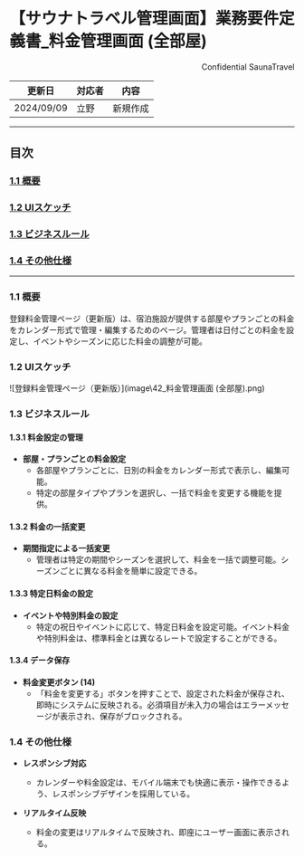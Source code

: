 # 【サウナトラベル管理画面】業務要件定義書_料金管理画面 (全部屋)

<div style="text-align: right;">
Confidential SaunaTravel
</div>

|更新日|対応者|内容|
|-|-|-|
| 2024/09/09 | 立野 | 新規作成 |

***

## 目次
### [1.1 概要](#anchor1)
### [1.2 UIスケッチ](#anchor2)
### [1.3 ビジネスルール](#anchor3)
### [1.4 その他仕様](#anchor4)

***

<a id="anchor1"></a>

### 1.1 概要
登録料金管理ページ（更新版）は、宿泊施設が提供する部屋やプランごとの料金をカレンダー形式で管理・編集するためのページ。管理者は日付ごとの料金を設定し、イベントやシーズンに応じた料金の調整が可能。

<a id="anchor2"></a>

### 1.2 UIスケッチ
![登録料金管理ページ（更新版）](image\42_料金管理画面 (全部屋).png)

<a id="anchor3"></a>

### 1.3 ビジネスルール

#### 1.3.1 料金設定の管理
- **部屋・プランごとの料金設定**
  - 各部屋やプランごとに、日別の料金をカレンダー形式で表示し、編集可能。
  - 特定の部屋タイプやプランを選択し、一括で料金を変更する機能を提供。

#### 1.3.2 料金の一括変更
- **期間指定による一括変更**
  - 管理者は特定の期間やシーズンを選択して、料金を一括で調整可能。シーズンごとに異なる料金を簡単に設定できる。

#### 1.3.3 特定日料金の設定
- **イベントや特別料金の設定**
  - 特定の祝日やイベントに応じて、特定日料金を設定可能。イベント料金や特別料金は、標準料金とは異なるレートで設定することができる。

#### 1.3.4 データ保存
- **料金変更ボタン (14)**
  - 「料金を変更する」ボタンを押すことで、設定された料金が保存され、即時にシステムに反映される。必須項目が未入力の場合はエラーメッセージが表示され、保存がブロックされる。

<a id="anchor4"></a>

### 1.4 その他仕様
- **レスポンシブ対応**
  - カレンダーや料金設定は、モバイル端末でも快適に表示・操作できるよう、レスポンシブデザインを採用している。

- **リアルタイム反映**
  - 料金の変更はリアルタイムで反映され、即座にユーザー画面に表示される。

